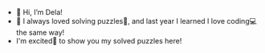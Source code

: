 - 👋 Hi, I’m Dela!
- 👀 I always loved solving puzzles🧩, and last year I learned I love coding💻 the same way!
- I'm excited🤩 to show you my solved puzzles here!


<!---
delanaeini/delanaeini is a ✨ special ✨ repository because its `README.md` (this file) appears on your GitHub profile.
You can click the Preview link to take a look at your changes.
--->
